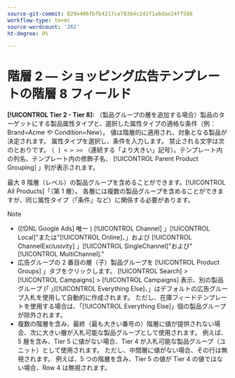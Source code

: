 ```yaml
---
source-git-commit: 029e406fbfb4217ce78364c2d1f1a6dae24ff588
workflow-type: tm+mt
source-wordcount: '262'
ht-degree: 0%

---
```

# 階層 2 — ショッピング広告テンプレートの階層 8 フィールド

**[!UICONTROL Tier  2 - Tier 8]:** （製品グループの層を追加する場合）製品のターゲットにする製品属性タイプと、選択した属性タイプの適格な条件（例：Brand=Acme や Condition=New）。 値は階層的に適用され、対象となる製品が決定されます。 属性タイプを選択し、条件を入力します。 禁止される文字は次のとおりです。 `[ ] < > >>` （連続する「より大きい」記号）。テンプレート内の列名、テンプレート内の修飾子名、 [!UICONTROL Parent Product Grouping] 」列が表示されます。

最大 8 階層（レベル）の製品グループを含めることができます。[!UICONTROL All Products]「（第 1 層）。 各層には複数の製品グループを含めることができますが、同じ属性タイプ（「条件」など）に関係する必要があります。

>[!NOTE]
>
>* ([!DNL Google Ads] 唯一 ) [!UICONTROL Channel] 」[!UICONTROL Local]&quot;または&quot;[!UICONTROL Online]、」および [!UICONTROL ChannelExclusivity] 」[!UICONTROL SingleChannel]&quot;および&quot;[!UICONTROL MultiChannel].&quot;
>* 広告グループの 2 番目の層（子）製品グループを [!UICONTROL Product Groups] 」タブをクリックします。 [!UICONTROL Search] > [!UICONTROL Campaigns] > [!UICONTROL Campaigns] 表示、別の製品グループ (「 」)[!UICONTROL Everything Else]、」はデフォルトの広告グループ入札を使用して自動的に作成されます。 ただし、在庫フィードテンプレートを使用する場合は、「[!UICONTROL Everything Else]」個の製品グループが除外されます。
>* 複数の階層を含み、最終（最も大きい番号の）階層に値が提供されない場合、次に大きい層が入札可能な製品グループとして使用されます。 例えば、5 層を含み、Tier 5 に値がない場合、Tier 4 が入札可能な製品グループ（ユニット）として使用されます。 ただし、中間層に値がない場合、その行は無視されます。 例えば、5 つの階層を含み、Tier 5 の値が Tier 4 の値ではない場合、Row 4 は無視されます。

